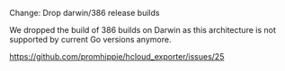 Change: Drop darwin/386 release builds

We dropped the build of 386 builds on Darwin as this architecture is not
supported by current Go versions anymore.

https://github.com/promhippie/hcloud_exporter/issues/25
